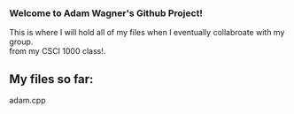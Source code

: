 ### Welcome to Adam Wagner's Github Project! 
This is where I will hold all of my files when I eventually collabroate with my group.  
from my CSCI 1000 class!. 

## My files so far:
adam.cpp  
